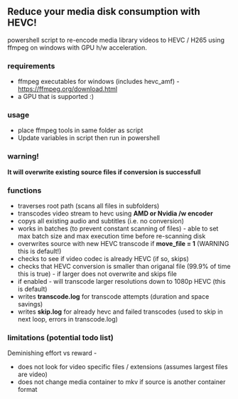 ## Reduce your media disk consumption with HEVC!
powershell script to re-encode media library videos to HEVC / H265 using ffmpeg on windows with GPU h/w acceleration. 

### requirements
- ffmpeg executables for windows (includes hevc_amf) - https://ffmpeg.org/download.html
- a GPU that is supported :) 

### usage 
- place ffmpeg tools in same folder as script 
- Update variables in script then run in powershell 

### warning! 
**It will overwrite existing source files if conversion is successfull**

### functions
- traverses root path (scans all files in subfolders) 
- transcodes video stream to hevc using **AMD or Nvidia /w encoder** 
- copys all existing audio and subtitles (i.e. no conversion) 
- works in batches (to prevent constant scanning of files) - able to set max batch size and max execution time before re-scanning disk 
- overwrites source with new HEVC transcode if **move_file = 1** (WARNING this is default!) 
- checks to see if video codec is already HEVC (if so, skips)
- checks that HEVC conversion is smaller than origanal file (99.9% of time this is true) - if larger does not overwrite and skips file 
- if enabled - will transcode larger resolutions down to 1080p HEVC (this is default) 
- writes **transcode.log** for transcode attempts (duration and space savings) 
- writes **skip.log** for already hevc and failed transcodes (used to skip in next loop, errors in transcode.log) 

### limitations (potential todo list) 
Deminishing effort vs reward - 
- does not look for video specific files / extensions (assumes largest files are video) 
- does not change media container to mkv if source is another container format

